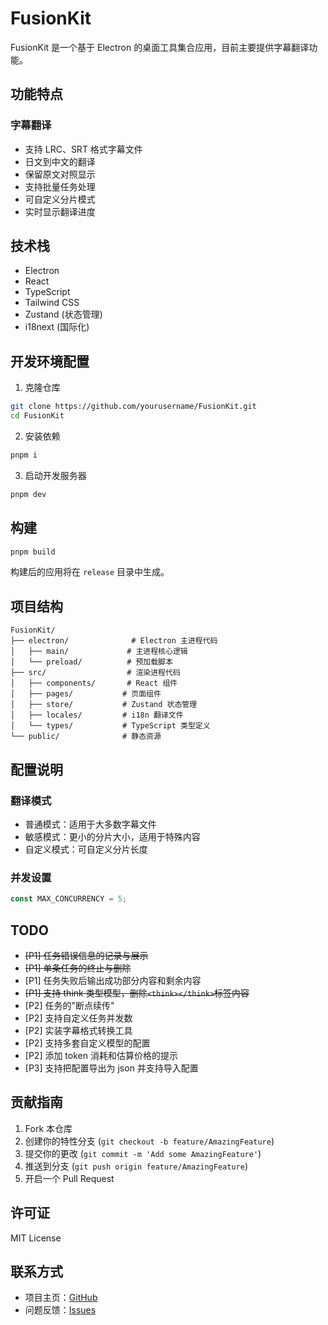 # FusionKit

FusionKit 是一个基于 Electron 的桌面工具集合应用，目前主要提供字幕翻译功能。

## 功能特点

### 字幕翻译

- 支持 LRC、SRT 格式字幕文件
- 日文到中文的翻译
- 保留原文对照显示
- 支持批量任务处理
- 可自定义分片模式
- 实时显示翻译进度

## 技术栈

- Electron
- React
- TypeScript
- Tailwind CSS
- Zustand (状态管理)
- i18next (国际化)

## 开发环境配置

1. 克隆仓库

```bash
git clone https://github.com/yourusername/FusionKit.git
cd FusionKit
```

2. 安装依赖

```bash
pnpm i
```

3. 启动开发服务器

```bash
pnpm dev
```

## 构建

```bash
pnpm build
```

构建后的应用将在 `release` 目录中生成。

## 项目结构

```plaintext
FusionKit/
├── electron/              # Electron 主进程代码
│   ├── main/             # 主进程核心逻辑
│   └── preload/          # 预加载脚本
├── src/                  # 渲染进程代码
│   ├── components/       # React 组件
│   ├── pages/           # 页面组件
│   ├── store/           # Zustand 状态管理
│   ├── locales/         # i18n 翻译文件
│   └── types/           # TypeScript 类型定义
└── public/              # 静态资源
```

## 配置说明

### 翻译模式

- 普通模式：适用于大多数字幕文件
- 敏感模式：更小的分片大小，适用于特殊内容
- 自定义模式：可自定义分片长度

### 并发设置

```13:13:src/store/tools/subtitle/useSubtitleTranslatorStore.ts
const MAX_CONCURRENCY = 5;
```

## TODO

- ~~[P1] 任务错误信息的记录与展示~~
- ~~[P1] 单条任务的终止与删除~~
- [P1] 任务失败后输出成功部分内容和剩余内容
- ~~[P1] 支持 think 类型模型，删除`<think></think>`标签内容~~
- [P2] 任务的"断点续传"
- [P2] 支持自定义任务并发数
- [P2] 实装字幕格式转换工具
- [P2] 支持多套自定义模型的配置
- [P2] 添加 token 消耗和估算价格的提示
- [P3] 支持把配置导出为 json 并支持导入配置

## 贡献指南

1. Fork 本仓库
2. 创建你的特性分支 (`git checkout -b feature/AmazingFeature`)
3. 提交你的更改 (`git commit -m 'Add some AmazingFeature'`)
4. 推送到分支 (`git push origin feature/AmazingFeature`)
5. 开启一个 Pull Request

## 许可证

MIT License

## 联系方式

- 项目主页：[GitHub](https://github.com/QiuYeDx/FusionKit)
- 问题反馈：[Issues](https://github.com/QiuYeDx/FusionKit/issues)
